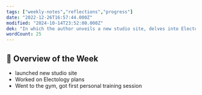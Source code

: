 ```yaml
---
tags: ["weekly-notes","reflections","progress"]
date: "2022-12-26T16:57:44.000Z"
modified: "2024-10-14T23:52:00.000Z"
dek: "In which the author unveils a new studio site, delves into Electology plans, and experiences their first personal training session at the gym."
wordCount: 25
---
```

## 🌟 Overview of the Week
- launched new studio site
- Worked on Electology plans
- Went to the gym, got first personal training session
